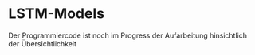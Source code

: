 # LSTM-Models

Der Programmiercode ist noch im Progress der Aufarbeitung hinsichtlich der Übersichtlichkeit
